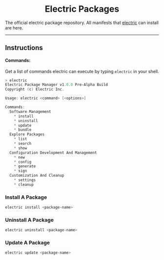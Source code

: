 <h1 align="center">Electric Packages</h1>


The official electric package repository. All manifests that [electric](https://www.github.com/electric-package-manager/electric) can install are here.

--------------------------------

## Instructions

#### Commands:
Get a list of commands electric can execute by typing `electric` in your shell.
```ps1
> electric
Electric Package Manager v1.0.0 Pre-Alpha Build
Copyright (c) Electric Inc.

Usage: electric <command> [<options>]

Commands:
  Software Management
    * install
    * uninstall
    * update
    * bundle
  Explore Packages
    * list
    * search
    * show
  Configuration Development And Management
    * new
    * config
    * generate
    * sign
  Customization And Cleanup
    * settings
    * cleanup
```

### Install A Package
```ps1
electric install <package-name>
```

### Uninstall A Package
```ps1
electric uninstall <package-name>
```

### Update A Package
```ps1
electric update <package-name>
```

